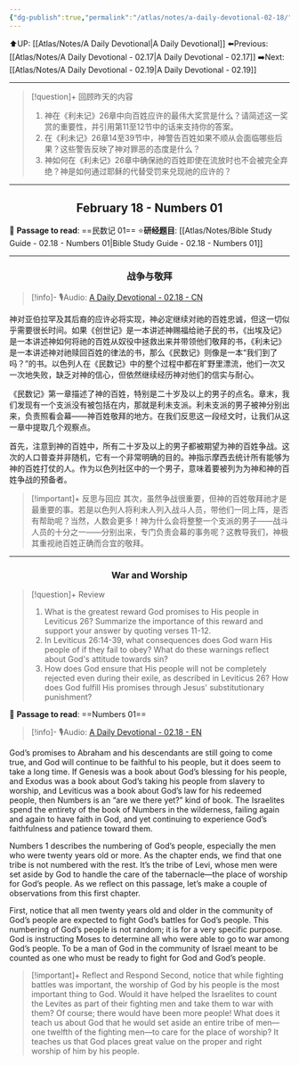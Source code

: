 ```yaml
---
{"dg-publish":true,"permalink":"/atlas/notes/a-daily-devotional-02-18/","noteIcon":""}
---
```


 ⬆️UP: [[Atlas/Notes/A Daily Devotional\|A Daily Devotional]]
⬅️Previous: [[Atlas/Notes/A Daily Devotional - 02.17\|A Daily Devotional - 02.17]]
➡️Next: [[Atlas/Notes/A Daily Devotional - 02.19\|A Daily Devotional - 02.19]]

---

> [!question]+ 回顾昨天的内容
> 1. ⁠神在《利未记》26章中向百姓应许的最伟大奖赏是什么？请简述这一奖赏的重要性，并引用第11至12节中的话来支持你的答案。
> 2. ⁠在《利未记》26章14至39节中，神警告百姓如果不顺从会面临哪些后果？这些警告反映了神对罪恶的态度是什么？
> 3. ⁠⁠神如何在《利未记》26章中确保祂的百姓即使在流放时也不会被完全弃绝？神是如何通过耶稣的代替受罚来兑现祂的应许的？



---
## <center>February 18 - Numbers 01</center>

📖 **Passage to read**: ==民数记 01==
⭐**研经题目**: [[Atlas/Notes/Bible Study Guide - 02.18 - Numbers 01\|Bible Study Guide - 02.18 - Numbers 01]]

---
### <center>战争与敬拜</center>

> [!info]- 🎙️Audio: [A Daily Devotional - 02.18 - CN]()

神对亚伯拉罕及其后裔的应许必将实现，神必定继续对祂的百姓忠诚，但这一切似乎需要很长时间。如果《创世记》是一本讲述神赐福给祂子民的书，《出埃及记》是一本讲述神如何将祂的百姓从奴役中拯救出来并带领他们敬拜的书，《利未记》是一本讲述神对祂赎回百姓的律法的书，那么《民数记》则像是一本“我们到了吗？”的书。以色列人在《民数记》中的整个过程中都在旷野里漂流，他们一次又一次地失败，缺乏对神的信心，但依然继续经历神对他们的信实与耐心。

《民数记》第一章描述了神的百姓，特别是二十岁及以上的男子的点名。章末，我们发现有一个支派没有被包括在内，那就是利未支派。利未支派的男子被神分别出来，负责照看会幕——神百姓敬拜的地方。在我们反思这一段经文时，让我们从这一章中提取几个观察点。

首先，注意到神的百姓中，所有二十岁及以上的男子都被期望为神的百姓争战。这次的人口普查并非随机，它有一个非常明确的目的。神指示摩西去统计所有能够为神的百姓打仗的人。作为以色列社区中的一个男子，意味着要被列为为神和神的百姓争战的预备者。

> [!important]+ 反思与回应
其次，虽然争战很重要，但神的百姓敬拜祂才是最重要的事。若是以色列人将利未人列入战斗人员，带他们一同上阵，是否有帮助呢？当然，人数会更多！神为什么会将整整一个支派的男子——战斗人员的十分之一——分别出来，专门负责会幕的事务呢？这教导我们，神极其重视祂百姓正确而合宜的敬拜。




---
### <center>War and Worship</center>

> [!question]+ Review
> 1. What is the greatest reward God promises to His people in Leviticus 26? Summarize the importance of this reward and support your answer by quoting verses 11-12.
> 2. ⁠In Leviticus 26:14-39, what consequences does God warn His people of if they fail to obey? What do these warnings reflect about God's attitude towards sin?
> 3. ⁠How does God ensure that His people will not be completely rejected even during their exile, as described in Leviticus 26? How does God fulfill His promises through Jesus' substitutionary punishment?

📖 **Passage to read**: ==Numbers 01==

> [!info]- 🎙️Audio: [A Daily Devotional - 02.18 - EN]()  

God’s promises to Abraham and his descendants are still going to come true, and God will continue to be faithful to his people, but it does seem to take a long time. If Genesis was a book about God’s blessing for his people, and Exodus was a book about God’s taking his people from slavery to worship, and Leviticus was a book about God’s law for his redeemed people, then Numbers is an “are we there yet?” kind of book. The Israelites spend the entirety of the book of Numbers in the wilderness, failing again and again to have faith in God, and yet continuing to experience God’s faithfulness and patience toward them.

Numbers 1 describes the numbering of God’s people, especially the men who were twenty years old or more. As the chapter ends, we find that one tribe is not numbered with the rest. It’s the tribe of Levi, whose men were set aside by God to handle the care of the tabernacle—the place of worship for God’s people. As we reflect on this passage, let’s make a couple of observations from this first chapter.

First, notice that all men twenty years old and older in the community of God’s people are expected to fight God’s battles for God’s people. This numbering of God’s people is not random; it is for a very specific purpose. God is instructing Moses to determine all who were able to go to war among God’s people. To be a man of God in the community of Israel meant to be counted as one who must be ready to fight for God and God’s people.

> [!important]+ Reflect and Respond
Second, notice that while fighting battles was important, the worship of God by his people is the most important thing to God. Would it have helped the Israelites to count the Levites as part of their fighting men and take them to war with them? Of course; there would have been more people! What does it teach us about God that he would set aside an entire tribe of men—one twelfth of the fighting men—to care for the place of worship? It teaches us that God places great value on the proper and right worship of him by his people.



















